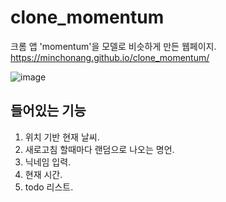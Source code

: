 # clone_momentum
크롬 앱 'momentum'을 모델로 비슷하게 만든 웹페이지.
https://minchonang.github.io/clone_momentum/

<img width="auto" alt="image" src="https://github.com/Minchonang/clone_momentum/assets/84889516/97fbbd54-6393-40de-88ce-f094d6b2c34d">


## 들어있는 기능
1. 위치 기반 현재 날씨.
2. 새로고침 할때마다 랜덤으로 나오는 명언.
3. 닉네임 입력.
4. 현재 시간.
5. todo 리스트.

